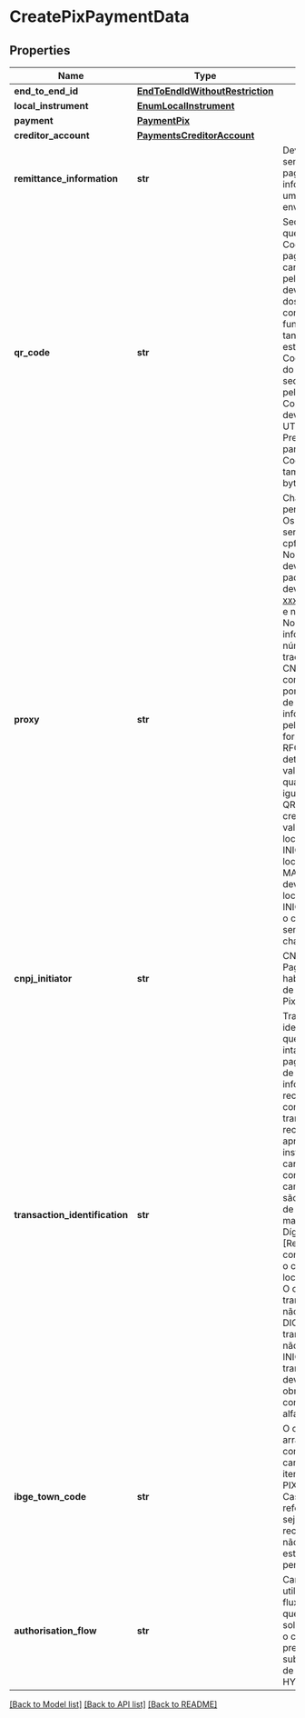 # CreatePixPaymentData

## Properties
Name | Type | Description | Notes
------------ | ------------- | ------------- | -------------
**end_to_end_id** | [**EndToEndIdWithoutRestriction**](EndToEndIdWithoutRestriction.md) |  | 
**local_instrument** | [**EnumLocalInstrument**](EnumLocalInstrument.md) |  | 
**payment** | [**PaymentPix**](PaymentPix.md) |  | 
**creditor_account** | [**PaymentsCreditorAccount**](PaymentsCreditorAccount.md) |  | 
**remittance_information** | **str** | Deve ser preenchido sempre que o usuário pagador inserir alguma informação adicional em um pagamento, a ser enviada ao recebedor.  | [optional] 
**qr_code** | **str** | Sequência de caracteres que corresponde ao QR Code disponibilizado para o pagador. É a sequência de caracteres que seria lida pelo leitor de QR Code, e deve propiciar o retorno dos dados do pagador após consulta na DICT. Essa funcionalidade é possível tanto para QR Code estático quanto para QR Code dinâmico. No arranjo do Pix esta é a mesma sequência gerada e/ou lida pela funcionalidade Pix Copia e Cola. Este campo deverá ser no formato UTF-8. [Restrição] Preenchimento obrigatório para pagamentos por QR Code, observado o tamanho máximo de 512 bytes.  | [optional] 
**proxy** | **str** | Chave cadastrada no DICT pertencente ao recebedor. Os tipos de chaves podem ser: telefone, e-mail, cpf/cnpj ou chave aleatória. No caso de telefone celular deve ser informado no padrão E.1641. Para e-mail deve ter o formato xxxxxxxx@xxxxxxx.xxx(.xx) e no máximo 77 caracteres. No caso de CPF deverá ser informado com 11 números, sem pontos ou traços. Para o caso de CNPJ deverá ser informado com 14 números, sem pontos ou traços. No caso de chave aleatória deve ser informado o UUID gerado pelo DICT, conforme formato especificado na RFC41223. Se informado, a detentora da conta deve validar o proxy no DICT quando localInstrument for igual a DICT, QRDN ou QRES e validar o campo creditorAccount. Esta validação é opcional caso o localInstrument for igual a INIC. [Restrição] Se localInstrument for igual a MANU, o campo proxy não deve ser preenchido. Se localInstrument for igual INIC, DICT, QRDN ou QRES, o campo proxy deve ser sempre preenchido com a chave Pix.  | [optional] 
**cnpj_initiator** | **str** | CNPJ do Iniciador de Pagamento devidamente habilitado para a prestação de Serviço de Iniciação no Pix. | 
**transaction_identification** | **str** | Trata-se de um identificador de transação que deve ser retransmitido intacto pelo PSP do pagador ao gerar a ordem de pagamento. Essa informação permitirá ao recebedor identificar e correlacionar a transferência, quando recebida, com a apresentação das instruções ao pagador. Os caracteres permitidos no contexto do Pix para o campo txid (EMV 62-05) são: - Letras minúsculas, de ‘a’ a ‘z’ - Letras maiúsculas, de ‘A’ a ‘z’ - Dígitos decimais, de ‘0’ a ‘9’  [Restrição] Preenchimento condicional de acordo com o conteúdo do campo localInstument:  – MANU - O campo transactionIdentification não deve ser preenchido.   – DICT - O campo transactionIdentification não deve ser preenchido.   – INIC - O campo transactionIdentification deve ser preenchido obrigatoriamente e deve conter até 25 caracteres alfanuméricos ([a-z|A-Z|0-9]).   – QRES - Caso o QR Code estático possua o dado &lt;i&gt;&lt;&lt;i/&gt;TxId&lt;i&gt;&gt;&lt;i/&gt; preenchido, o campo transactionIdentification deverá ser preenchido com este valor, caso o QR Code não possua o &lt;i&gt;&lt;&lt;i/&gt;TxId&lt;i&gt;&gt;&lt;i/&gt; o campo transactionIdentification não deverá ser preenchido. O &lt;i&gt;&lt;&lt;i/&gt;TxId&lt;i&gt;&gt;&lt;i/&gt; deve conter até 25 caracteres alfanuméricos ([a-z|A-Z|0-9]).   – QRDN - Será obrigatório seu preenchimento com o &lt;i&gt;&lt;&lt;i/&gt;TxId&lt;i&gt;&gt;&lt;i/&gt; do payload JSON do QR Code dinâmico. O &lt;i&gt;&lt;&lt;i/&gt;TxId&lt;i&gt;&gt;&lt;i/&gt; deve conter entre 26 e 35 caracteres alfanuméricos ([a-z|A-Z|0-9]).  A detentora de conta deve validar se a condicionalidade e o formato do campo foram atendidas pela iniciadora de pagamento.    | [optional] 
**ibge_town_code** | **str** | O campo ibgetowncode no arranjo PIX, tem o mesmo comportamento que o campo codMun descrito no item 1.6.6 do manual do PIX, conforme segue:  1. Caso a informação referente ao município não seja enviada; o PSP do recebedor assumirá que não existem feriados estaduais e municipais no período em questão;  | [optional] 
**authorisation_flow** | **str** | Campo condicional utilizado para identificar o fluxo de autorização em que o pagamento foi solicitado.  [Restrição] Caso o campo não esteja presente no payload, subentende-se que o fluxo de autorização utilizado é o HYBRID_FLOW.  | [optional] 

[[Back to Model list]](../README.md#documentation-for-models) [[Back to API list]](../README.md#documentation-for-api-endpoints) [[Back to README]](../README.md)

